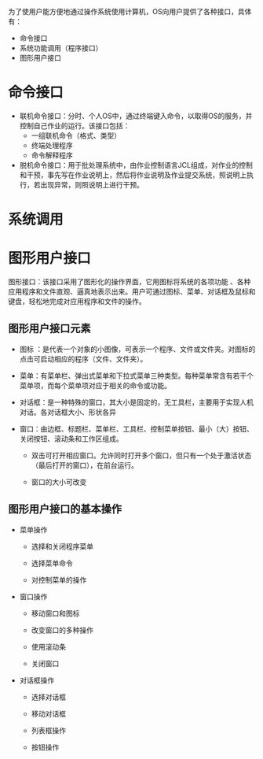 
为了使用户能方便地通过操作系统使用计算机，OS向用户提供了各种接口，具体有：
- 命令接口
- 系统功能调用（程序接口）
- 图形用户接口


# 命令接口
* 联机命令接口：分时、个人OS中，通过终端键入命令，以取得OS的服务，并控制自己作业的运行。该接口包括：
  * 一组联机命令（格式、类型）
  * 终端处理程序
  * 命令解释程序
* 脱机命令接口：用于批处理系统中，由作业控制语言JCL组成，对作业的控制和干预，事先写在作业说明上，然后将作业说明及作业提交系统，照说明上执行，若出现异常，则照说明上进行干预。

# 系统调用


# 图形用户接口

图形接口：该接口采用了图形化的操作界面，它用图标将系统的各项功能 、各种应用程序和文件直观、逼真地表示出来。用户可通过图标、菜单、对话框及鼠标和键盘，轻松地完成对应用程序和文件的操作。

## 图形用户接口元素 
- 图标 ：是代表一个对象的小图像，可表示一个程序、文件或文件夹。对图标的点击可启动相应的程序（文件、文件夹）。

- 菜单：有菜单栏、弹出式菜单和下拉式菜单三种类型。每种菜单常含有若干个菜单项，而每个菜单项对应于相关的命令或功能。

- 对话框：是一种特殊的窗口，其大小是固定的，无工具栏，主要用于实现人机对话。各对话框大小、形状各异 

- 窗口：由边框、标题栏、菜单栏、工具栏、控制菜单按钮、最小（大）按钮、关闭按钮、滚动条和工作区组成。

    - 双击可打开相应窗口。允许同时打开多个窗口，但只有一个处于激活状态（最后打开的窗口），在前台运行。

    - 窗口的大小可改变

## 图形用户接口的基本操作 
- 菜单操作

    - 选择和关闭程序菜单

    - 选择菜单命令

    - 对控制菜单的操作

- 窗口操作

    - 移动窗口和图标

    - 改变窗口的多种操作

    - 使用滚动条

    - 关闭窗口

- 对话框操作

    - 选择对话框

    - 移动对话框

    - 列表框操作

    - 按钮操作


